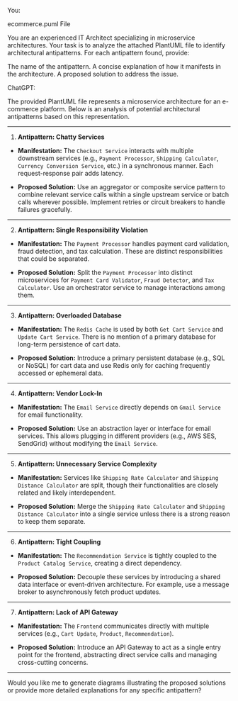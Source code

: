 
You: 

ecommerce.puml
File

You are an experienced IT Architect specializing in microservice architectures. Your task is to analyze the attached PlantUML file to identify architectural antipatterns. For each antipattern found, provide: 

The name of the antipattern.
A concise explanation of how it manifests in the architecture.
A proposed solution to address the issue.

ChatGPT: 

The provided PlantUML file represents a microservice architecture for an e-commerce platform. Below is an analysis of potential architectural antipatterns based on this representation.


---

1. **Antipattern: Chatty Services**  
- **Manifestation:** 
The `Checkout Service` interacts with multiple downstream services (e.g., `Payment Processor`, `Shipping Calculator`, `Currency Conversion Service`, etc.) in a synchronous manner. Each request-response pair adds latency.

- **Proposed Solution:** 
Use an aggregator or composite service pattern to combine relevant service calls within a single upstream service or batch calls wherever possible. Implement retries or circuit breakers to handle failures gracefully.


---

2. **Antipattern: Single Responsibility Violation**  
- **Manifestation:** 
The `Payment Processor` handles payment card validation, fraud detection, and tax calculation. These are distinct responsibilities that could be separated.

- **Proposed Solution:** 
Split the `Payment Processor` into distinct microservices for `Payment Card Validator`, `Fraud Detector`, and `Tax Calculator`. Use an orchestrator service to manage interactions among them.


---

3. **Antipattern: Overloaded Database**  
- **Manifestation:** 
The `Redis Cache` is used by both `Get Cart Service` and `Update Cart Service`. There is no mention of a primary database for long-term persistence of cart data.

- **Proposed Solution:** 
Introduce a primary persistent database (e.g., SQL or NoSQL) for cart data and use Redis only for caching frequently accessed or ephemeral data.


---

4. **Antipattern: Vendor Lock-In**  
- **Manifestation:** 
The `Email Service` directly depends on `Gmail Service` for email functionality.

- **Proposed Solution:** 
Use an abstraction layer or interface for email services. This allows plugging in different providers (e.g., AWS SES, SendGrid) without modifying the `Email Service`.


---

5. **Antipattern: Unnecessary Service Complexity**  
- **Manifestation:** 
Services like `Shipping Rate Calculator` and `Shipping Distance Calculator` are split, though their functionalities are closely related and likely interdependent.

- **Proposed Solution:** 
Merge the `Shipping Rate Calculator` and `Shipping Distance Calculator` into a single service unless there is a strong reason to keep them separate.


---

6. **Antipattern: Tight Coupling**  
- **Manifestation:** 
The `Recommendation Service` is tightly coupled to the `Product Catalog Service`, creating a direct dependency.

- **Proposed Solution:** 
Decouple these services by introducing a shared data interface or event-driven architecture. For example, use a message broker to asynchronously fetch product updates.


---

7. **Antipattern: Lack of API Gateway**  
- **Manifestation:** 
The `Frontend` communicates directly with multiple services (e.g., `Cart Update`, `Product`, `Recommendation`).

- **Proposed Solution:** 
Introduce an API Gateway to act as a single entry point for the frontend, abstracting direct service calls and managing cross-cutting concerns.


---

Would you like me to generate diagrams illustrating the proposed solutions or provide more detailed explanations for any specific antipattern? ​​
